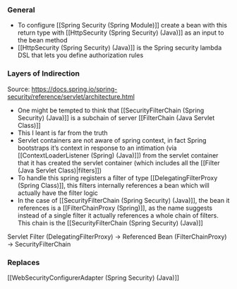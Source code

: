 ### General
- To configure [[Spring Security (Spring Module)]] create a bean with this return type with [[HttpSecurity (Spring Security) (Java)]] as an input to the bean method
- [[HttpSecurity (Spring Security) (Java)]] is the Spring security lambda DSL that lets you define authorization rules


### Layers of Indirection
Source: https://docs.spring.io/spring-security/reference/servlet/architecture.html
- One might be tempted to think that [[SecurityFilterChain (Spring Security) (Java)]] is a subchain of  server [[FilterChain (Java Servlet Class)]] 
- This I leant is far from the truth
- Servlet containers are not aware of spring context, in fact Spring bootstraps it’s context in response to an intimation (via [[ContextLoaderListener (Spring) (Java)]]) from the servlet container that it has created the servlet container (which includes all the [[Filter (Java Servlet Class)|filters]])
- To handle this spring registers a filter of type [[DelegatingFilterProxy (Spring Class)]], this filters internally references a bean which will actually have the filter logic
- In the case of [[SecurityFilterChain (Spring Security) (Java)]], the bean it references is a [[FilterChainProxy (Spring)]], as the name suggests instead of a single filter it actually references a whole chain of filters. This chain is the [[SecurityFilterChain (Spring Security) (Java)]]

Servlet Filter (DelegatingFilterProxy) ->
Referenced Bean (FilterChainProxy) -> 
SecurityFilterChain

### Replaces 
[[WebSecurityConfigurerAdapter (Spring Security) (Java)]]